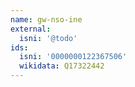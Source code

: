 ```yaml
---
name: gw-nso-ine
external:
  isni: '@todo'
ids:
  isni: '0000000122367506'
  wikidata: Q17322442
---
```

